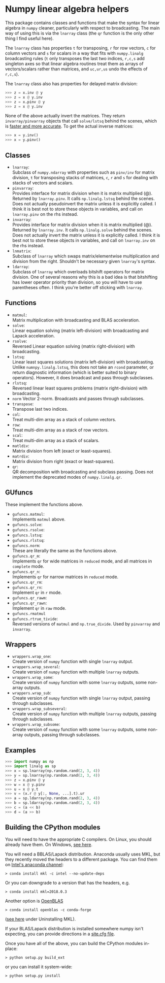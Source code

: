 # Numpy linear algebra helpers

This package contains classes and functions that make the syntax for linear
algebra in `numpy` cleaner, particularly with respect to broadcasting.
The main way of using this is via the `lnarray` class (the `qr` function is the
only other thing I find useful here).

The `lnarray` class has properties `t` for transposing, `r` for row vectors,
`c` for column vectors and `s` for scalars in a way that fits with `numpy.linalg`
broadcasting rules (`t` only transposes the last two indices, `r,c,s` add
singleton axes so that linear algebra routines treat them as arrays of
vectors/scalars rather than matrices, and `uc,ur,us` undo the effects of `r,c,s`).

The `lnarray` class also has properties for delayed matrix division:
```python
>>> z = x.inv @ y
>>> z = x @ y.inv
>>> z = x.pinv @ y
>>> z = x @ y.inv
```
None of the above actually invert the matrices. They return `invarray/pinvarray`
objects that call `solve/lstsq` behind the scenes, which is [faster and more
accurate](https://www.johndcook.com/blog/2010/01/19/dont-invert-that-matrix/). To get the actual inverse matrices:
```python
>>> x = y.inv()
>>> x = y.pinv()
```

## Classes

* `lnarray`:  
    Subclass of `numpy.ndarray` with properties such as `pinv/inv` for matrix
    division, `t` for transposing stacks of matrices, `c`, `r` and `s` for
    dealing with stacks of vectors and scalars.
* `pinvarray`:  
    Provides interface for matrix division when it is matrix multiplied (@).
    Returned by `lnarray.pinv`. It calls `np.linalg.lstsq` behind the scenes.
    Does not actually pseudoinvert the matrix unless it is explicitly called.
    I think it is best not to store these objects in variables, and call on
    `lnarray.pinv` on the rhs instead.
* `invarray`:  
    Provides interface for matrix division when it is matrix multiplied (@).
    Returned by `lnarray.inv`. It calls `np.linalg.solve` behind the scenes.
    Does not actually invert the matrix unless it is explicitly called.
    I think it is best not to store these objects in variables, and call on
    `lnarray.inv` on the rhs instead.
* `lnmatrix`:  
    Subclass of `lnarray` which swaps matrix/elementwise multiplication and
    division from the right. Shouldn't be necessary given `lnarray`'s syntax.
* `ldarray`:  
    Subclass of `lnarray` which overloads bitshift operators for matrix division.
    One of several reasons why this is a bad idea is that bitshifting has lower
    operator priority than division, so you will have to use parentheses often.
    I think you're better off sticking with `lnarray`.

## Functions

* `matmul`:  
    Matrix multiplication with broadcasting and BLAS acceleration.
* `solve`:  
    Linear equation solving (matrix left-division) with broadcasting and Lapack
    acceleration.
* `rsolve`:  
    Reversed Linear equation solving (matrix right-division) with broadcasting.
* `lstsq`:  
    Linear least squares solutions (matrix left-division) with broadcasting.
    Unlike `numnpy.linalg.lstsq`, this does not take an `rcond` parameter, or
    return diagnostic information (which is better suited to binary operators).
    However, it does broadcast and pass through subclasses.
* `rlstsq`:  
    Reversed linear least squares problems (matrix right-division) with
    broadcasting.
* `norm`
    Vector 2-norm. Broadcasts and passes through subclasses.
* `transpose`:  
    Transpose last two indices.  
* `col`:  
    Treat multi-dim array as a stack of column vectors.
* `row`:  
    Treat multi-dim array as a stack of row vectors.
* `scal`:  
    Treat multi-dim array as a stack of scalars.
* `matldiv`:  
    Matrix division from left (exact or least-squares).
* `matrdiv`:  
    Matrix division from right (exact or least-squares).
* `qr`:  
    QR decomposition with broadcasting and subclass passing. Does not implement
    the deprecated modes of `numpy.linalg.qr`.

## GUfuncs
These implement the functions above.
* `gufuncs.matmul`:  
    Implements `matmul` above.
* `gufuncs.solve`:  
* `gufuncs.rsolve`:  
* `gufuncs.lstsq`:  
* `gufuncs.rlstsq`:  
* `gufuncs.norm`:  
    These are literally the same as the functions above.
* `gufuncs.qr_m`:  
    Implements `qr` for wide matrices in `reduced` mode, and all matrices in
    `complete` mode.
* `gufuncs.qr_n`:  
    Implements `qr` for narrow matrices in `reduced` mode.
* `gufuncs.qr_rm`:  
* `gufuncs.qr_rn`:  
    Implement `qr` in `r` mode.
* `gufuncs.qr_rawm`:  
* `gufuncs.qr_rawn`:  
    Implement `qr` in `raw` mode.
* `gufuncs.rmatmul`
* `gufuncs.rtrue_tivide`:  
    Reversed versions of `matmul` and `np.true_divide`. Used by `pinvarray` and
    `invarray`.

## Wrappers
* `wrappers.wrap_one`:  
    Create version of `numpy` function with single `lnarray` output.
* `wrappers.wrap_several`:  
    Create version of `numpy` function with multiple `lnarray` outputs.
* `wrappers.wrap_some`:  
    Create version of `numpy` function with some `lnarray` outputs, some
    non-array outputs.
* `wrappers.wrap_sub`:  
    Create version of `numpy` function with single `lnarray` output, passing
    through subclasses.
* `wrappers.wrap_subseveral`:  
    Create version of `numpy` function with multiple `lnarray` outputs, passing
    through subclasses.
* `wrappers.wrap_subsome`:  
    Create version of `numpy` function with some `lnarray` outputs, some
    non-array outputs, passing through subclasses.

Examples
--------
```python
>>> import numpy as np
>>> import linalg as sp
>>> x = sp.lnarray(np.random.rand(2, 3, 4))
>>> y = sp.lnarray(np.random.rand(2, 3, 4))
>>> z = x.pinv @ y
>>> w = x @ y.pinv
>>> u = x @ y.t
>>> v = (x.r @ y[:, None, ...].t).ur
>>> a = sp.ldarray(np.random.rand(2, 3, 4))
>>> b = sp.ldarray(np.random.rand(2, 3, 4))
>>> c = (a << b)
>>> d = (a >> b)
```


## Building the CPython modules

You will need to have the appropriate C compilers. On Linux, you should already have them.
On Windows, [see here](https://wiki.python.org/moin/WindowsCompilers).

You will need a BBLAS/Lapack distribution. Anaconda usually uses MKL, but they
recently moved the headers to a different package. You can find them on
[Intel's anaconda channel](https://software.intel.com/en-us/articles/using-intel-distribution-for-python-with-anaconda):
```
> conda install mkl -c intel --no-update-deps
```
Or you can downgrade to a version that has the headers, e.g.
```
> conda install mkl=2018.0.3
```
Another option is [OpenBLAS](https://www.openblas.net/)
```
> conda install openblas -c conda-forge
```
([see here](https://docs.continuum.io/mkl-optimizations/#uninstalling-mkl) under
Uninstalling MKL).

If your BLAS/Lapack distribution is installed somewhere numpy isn't expecting,
you can provide directions in a [site.cfg file](https://github.com/numpy/numpy/blob/master/site.cfg.example).

Once you have all of the above, you can build the CPython modules in-place:
```
> python setup.py build_ext
```
or you can install it system-wide:
```
> python setup.py install
```
